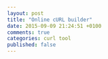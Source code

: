 ```yaml
---
layout: post
title: "Online cURL builder"
date: 2015-09-09 21:24:51 +0100
comments: true
categories: curl tool
published: false
---
```

